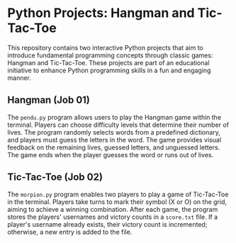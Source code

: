 # Python Projects: Hangman and Tic-Tac-Toe

This repository contains two interactive Python projects that aim to introduce fundamental programming concepts through classic games: Hangman and Tic-Tac-Toe. These projects are part of an educational initiative to enhance Python programming skills in a fun and engaging manner.

## Hangman (Job 01)

The `pendu.py` program allows users to play the Hangman game within the terminal. Players can choose difficulty levels that determine their number of lives. The program randomly selects words from a predefined dictionary, and players must guess the letters in the word. The game provides visual feedback on the remaining lives, guessed letters, and unguessed letters. The game ends when the player guesses the word or runs out of lives.

## Tic-Tac-Toe (Job 02)

The `morpion.py` program enables two players to play a game of Tic-Tac-Toe in the terminal. Players take turns to mark their symbol (X or O) on the grid, aiming to achieve a winning combination. After each game, the program stores the players' usernames and victory counts in a `score.txt` file. If a player's username already exists, their victory count is incremented; otherwise, a new entry is added to the file.
